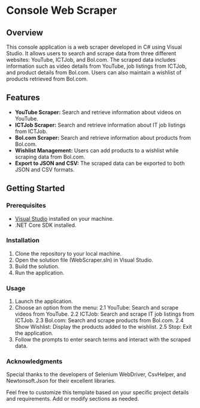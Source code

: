# Console Web Scraper

## Overview

This console application is a web scraper developed in C# using Visual Studio. It allows users to search and scrape data from three different websites: YouTube, ICTJob, and Bol.com. The scraped data includes information such as video details from YouTube, job listings from ICTJob, and product details from Bol.com. Users can also maintain a wishlist of products retrieved from Bol.com.

## Features

- **YouTube Scraper:** Search and retrieve information about videos on YouTube.
- **ICTJob Scraper:** Search and retrieve information about IT job listings from ICTJob.
- **Bol.com Scraper:** Search and retrieve information about products from Bol.com.
- **Wishlist Management:** Users can add products to a wishlist while scraping data from Bol.com.
- **Export to JSON and CSV:** The scraped data can be exported to both JSON and CSV formats.

## Getting Started

### Prerequisites

- [Visual Studio](https://visualstudio.microsoft.com/) installed on your machine.
- .NET Core SDK installed.

### Installation

1. Clone the repository to your local machine.
2. Open the solution file (WebScraper.sln) in Visual Studio.
3. Build the solution.
4. Run the application.

### Usage

1. Launch the application.
2. Choose an option from the menu:
  2.1 YouTube: Search and scrape videos from YouTube.
  2.2 ICTJob: Search and scrape IT job listings from ICTJob.
  2.3 Bol.com: Search and scrape products from Bol.com.
  2.4 Show Wishlist: Display the products added to the wishlist.
  2.5 Stop: Exit the application.
3. Follow the prompts to enter search terms and interact with the scraped data.

### Acknowledgments

Special thanks to the developers of Selenium WebDriver, CsvHelper, and Newtonsoft.Json for their excellent libraries.

Feel free to customize this template based on your specific project details and requirements. Add or modify sections as needed.
